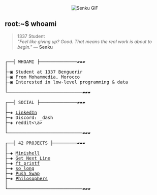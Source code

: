 <div align="center">  
  <img src="https://github.com/bental77a/my_prfile/blob/main/fire%20manga%20GIF%20by%20mannyjammy.gif?raw=true" alt="Senku GIF" />
</div>

## root:~$ whoami
> 1337 Student  
> *"Feel like giving up? Good. That means the real work is about to begin."* — **Senku**

<pre>

┌──┤ WHOAMI ├──────────────▰▰▰
│
├─▣ Student at 1337 Benguerir
├─▣ From Mohammedia, Morocco
├─▣ Interested in low-level programming & data
│
└────────────────────────────▰▰▰

┌──┤ SOCIAL ├──────────────▰▰▰
│
├─◈ <a href="https://www.linkedin.com/in/bental77a/">LinkedIn</a>
├─◈ Discord: _dash
├─◈ <a herf="https://www.reddit.com/user/Ok_Inspector_2784/?utm_source=share&utm_medium=web3x&utm_name=web3xcss&utm_term=1&utm_content=share_button">reddit<\a>
│
└────────────────────────────▰▰▰

┌──┤ 42 PROJECTS ├─────────▰▰▰
│
├─◈ <a href="https://github.com/Mohamedamineelkhalloufi/minishell">Minishell</a>
├─◈ <a href="https://github.com/bental77a/get_next_line">Get Next Line</a>
├─◈ <a href="https://github.com/bental77a/ft_printf">ft_printf</a>
├─◈ <a href="https://github.com/bental77a/so_long">so_long</a>
├─◈ <a href="https://github.com/bental77a/push_swap">Push Swap</a>
├─◈ <a href="https://github.com/bental77a/philosophers">Philosophers</a>
│
└────────────────────────────▰▰▰
</pre>
